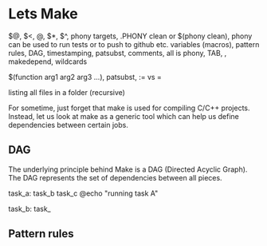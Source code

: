 # Lets Make

$@, $<, @, $*, $^, phony targets, .PHONY clean or $(phony clean), phony can be used to run tests or to push to github etc. variables (macros), pattern rules, DAG, timestamping, patsubst, comments, all is phony, TAB, \, makedepend, wildcards

$(function arg1 arg2 arg3 ...), patsubst, := vs =

listing all files in a folder (recursive)

For sometime, just forget that make is used for compiling C/C++ projects. Instead, let us look at make as a generic tool which can help us define dependencies between certain jobs.

## DAG

The underlying principle behind Make is a DAG (Directed Acyclic Graph). The DAG represents the set of dependencies between all pieces.

task_a: task_b task_c
    @echo "running task A"

task_b: task_


## Pattern rules